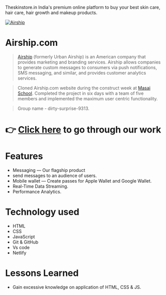 Theskinstore.in India's premium online platform to buy your best skin care, hair care, hair growth and makeup products.

<!-- ![Logo](https://github.com/mayurisamanta/Best-Buyers/blob/main/Assets-1/best_buy.png?raw=true) -->
<a href='https://postimages.org/' target='_blank'><img src='https://i.postimg.cc/5ymWMhCk/Airship.jpg' border='0' alt='Airship'/></a>

# Airship.com

> [Airship](https://www.airship.com/) (formerly Urban Airship) is an American company that provides marketing and branding services. Airship allows companies to generate custom messages to consumers via push notifications, SMS messaging, and similar, and provides customer analytics services.

> Cloned Airship.com website during the construct week at [Masai School](https://masaischool.com/). Completed the project in six days with a team of five members and implemented the maximum user centric functionality.

> Group name - dirty-surprise-9313.

# 👉 [Click here](https://creative-liger-fcaa8b.netlify.app/) to go through our work 

# Features

- Messaging — Our flagship product 
- send messages to an audience of users.
- Mobile wallet — Create passes for Apple Wallet and Google Wallet.
- Real-Time Data Streaming.
- Performance Analytics.

# Technology used 

- HTML
- CSS
- JavaScript
- Git & GitHub
- Vs code
- Netlify 

# Lessons Learned

- Gain excessive knowledge on application of HTML, CSS & JS.

